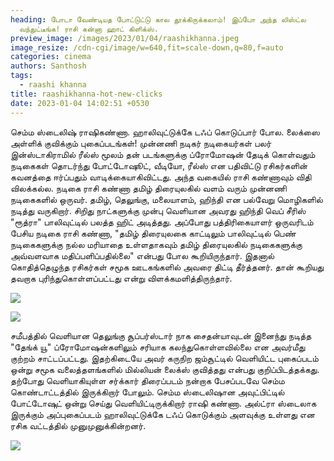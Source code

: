 ```yaml
---
heading: போடா வேண்டியத போட்டுட்டு கால தூக்கிருக்கலாம்! இப்போ அந்த லிஸ்ட்ல
  வந்துட்டீங்க! ராசி கன்னா ஹாட் கிளிக்ஸ்.
preview_image: /images/2023/01/04/raashikhanna.jpeg
image_resize: /cdn-cgi/image/w=640,fit=scale-down,q=80,f=auto
categories: cinema
authors: Santhosh
tags:
  - raashi khanna
title: raashikhanna-hot-new-clicks
date: 2023-01-04 14:02:51 +0530
---
```

செம்ம ஸ்டைலிஷ் ராஷிகண்ணா. ஹாலிவுட்டுக்கே டஃப் கொடுப்பார் போல. லைக்ஸை அள்ளிக் குவிக்கும் புகைப்படங்கள்!
முன்னணி நடிகர் நடிகையர்கள் பலர் இன்ஸ்டாகிராமில் ரீல்ஸ் மூலம் தன் படங்களுக்கு ப்ரோமோஷன் தேடிக் கொள்வதும் நடிகைகள் தொடர்ந்து போட்டோஷூட், வீடியோ, ரீல்ஸ் என பதிவிட்டு ரசிகர்களின் கவனத்தை ஈர்ப்பதும் வாடிக்கையாகிவிட்டது. அந்த வகையில் ராசி கண்ணாவும் விதி விலக்கல்ல.
நடிகை ராசி கண்ணா தமிழ் திரையுலகில் வளம் வரும் முன்னணி நடிகைகளில் ஒருவர். தமிழ், தெலுங்கு, மலையாளம், ஹிந்தி  என பல்வேறு மொழிகளில் நடித்து வருகிறார். சிறிது நாட்களுக்கு முன்பு வெளியான அவரது ஹிந்தி வெப் சீரிஸ் "ரூத்ரா" பாலிவுட்டில் பலத்த ஹிட் அடித்தது. அப்போது பத்திரிகையாளர் ஒருவரிடம் பேசிய நடிகை ராசி கண்ணா, "தமிழ் திரையுலகை காட்டிலும் பாலிவுட்டில் பெண் நடிகைகளுக்கு நல்ல மரியாதை உள்ளதாகவும் தமிழ் திரையுலகில்  நடிகைகளுக்கு அவ்வளவாக மதிப்பளிப்பதில்லை" என்பது போல கூறியிருந்தார். இதனால் கொதித்தெழுந்த ரசிகர்கள் சமூக ஊடகங்களில் அவரை திட்டி தீர்த்தனர்.  தான் கூறியது தவறாக புரிந்துகொள்ளப்பட்டது என்று விளக்கமளித்திருந்தார்.


![](/images/2023/01/04/raashikhanna-hot-new-clicks.jpeg)

![](/images/2023/01/04/raashikhanna-hot-new-clicks2.jpeg)

சமீபத்தில் வெளியான தெலுங்கு சூப்பர்ஸ்டார் நாக சைதன்யாவுடன் இனைந்து நடித்த "தேங்க் யூ" ப்ரோமோஷன்களிலும் சரியாக கலந்துகொள்ளவில்லை என அவர்மீது குற்றம் சாட்டப்பட்டது. இதற்கிடையே அவர் கருநிற ஜம்சூட்டில் வெளியிட்ட புகைப்படம் ஒன்று சமூக வலைத்தளங்களில் மில்லியன் லைக்ஸ்  குவித்தது என்பது குறிப்பிடத்தக்கது. தற்போது வெளியாகியுள்ள சர்க்கார் திரைப்படம் நன்றாக பேசப்படவே செம்ம கொண்டாட்டத்தில் இருக்கிறார் போலும்.
செம்ம ஸ்டைலிஷான அவுட்பிட்டில் போட்டோஷுட் ஒன்று செய்து வெளியிட்டிருக்கிறார் ராஷி கண்ணா. அல்ட்ரா ஸ்டைலாக இருக்கும் அப்புகைப்படம் ஹாலிவுட்டுக்கே டஃப் கொடுக்கும் அளவுக்கு உள்ளது என ரசிக வட்டத்தில் முனுமுனுக்கின்றனர்.

![](/images/2023/01/04/raashikhanna-hot-new-clicks6.jpeg)